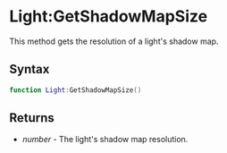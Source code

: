 # Light:GetShadowMapSize

This method gets the resolution of a light's shadow map.

## Syntax

```lua
function Light:GetShadowMapSize()
```

## Returns

- *number* - The light's shadow map resolution.